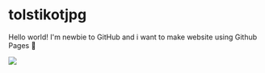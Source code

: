 # tolstikotjpg
Hello world! I'm newbie to GitHub and i want to make website using Github Pages 📃

![](https://encrypted-tbn0.gstatic.com/images?q=tbn:ANd9GcRf-GpaoOtXdjimd-2T69cYFy8bOh-GtOkHSg&usqp=CAU)
